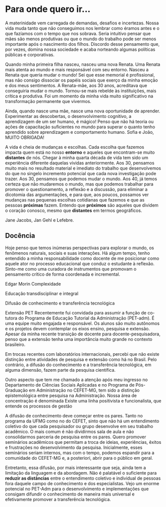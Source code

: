 # Para onde quero ir...

A materinidade vem carregada de demandas, desafios e incertezas. Nossa vida muda tanto que não conseguimos nos lembrar como éramos antes e o que fazíamos com o tempo que nos sobrava. Seria intuitivo pensar que mães são menos produtivas ou que o mundo do trabalho pode ser menos importante após o nascimento dos filhos. Discordo desse pensamento que, por vezes, domina nossa sociedade e acaba norteando algumas políticas públicas e corporativas. 

Quando minha primeira filha nasceu, nasceu uma nova Renata. Uma Renata mais atenta ao mundo e mais responsável com seu entorno. Nasceu a Renata que queria mudar o mundo! Sei que esse memorial é profissional, mas não consigo dissociar os papéis sociais que exerço da minha emoção e dos meus sentimentos. A Renata-mãe, aos 30 anos, acreditava que conseguiria mudar o mundo. Tornou-se mais rebelde às instituições, mais crítica e produtiva. Foi um momento da minha vida muito significativo na transformação permanente que vivermos. 

Ainda, quando nasce uma mãe, nasce uma nova oportunidade de aprender. Experimentar as descobertas, o desenvolvimento cognitivo, a aprendizagem de um ser humano, é mágico! Penso que não há teoria ou ações de capacitação suficientes no mundo para superar o quanto tenho aprendido sobre aprendizagem e comportamento humano. Sofia e João, MUITO OBRIGADA!

A vida é cheia de mudanças e escolhas. Cada escolha que fazemos impacta quem está no nosso **entorno** e aqueles que encontram-se muito **distantes** de nós. Chegar à minha quarta década de vida tem sido um experiência diferente daquelas vividas anteriormente. Aos 30, pensamos muito mais no resultado material e imediato do trabalho que desenvolvemos do que no singelo incremento potencial que cada nova investigação pode trazer. Aos 30, pensamos que podemos mudar o mundo. Aos 40, já temos certeza que não mudaremos o mundo, mas que podemos trabalhar para promover o questionamento, a reflexão e a discussão, para eliminar a dicotomia das argumentações, e para que, aos poucos, possamos ver mudanças nas pequenas escolhas cotidianas que fazemos e que as pessoas **próximas** fazem. Entendo que **próximos** são aqueles que dividem o coração conosco, mesmo que **distantes** em termos geográficos.   



Jane Jacobs, Jan Gehl e Lefebre. 

## Docência

Hoje penso que temos inúmeras perspectivas para explorar o mundo, os fenômenos naturais, sociais e suas interações. Há algum tempo, tenho entendido a minha responsabilidade como docente de me posicionar como aquele ator no processo educacional que conduz o estudante à reflexão. Sinto-me como uma curadora de instrumentos que promovam o pensamento crítico de forma coordenada e incremental. 


Edgar Morin
Complexidade

Educação transdisciplinar e integral 

Difusão de conhecimento e transferência tecnológica



Extensão PET
Recentemente fui convidada para assumir a função de co-tutora do Programa de Educação Tutorial da Administração (PET-adm). É uma equipe muito engajada e responsável. Os alunos são muito autônomos e os projetos devem contemplar os eixos ensino, pesquisa e extensão. Apesar da minha recente transição de docente para docente-pesquisadora, penso que a extensão tenha uma importância muito grande no contexto brasileiro. 

Em trocas recentes com laboratórios internacionais, percebi que não existe distinção entre atividades de pesquisa e extensão como há no Brasil. Pelo contrário, a difusão do conhecimento e a transferência tecnológica, em alguma dimensão, fazem parte da pesquisa científica. 

Outro aspecto que tem me chamado a atenção após meu ingresso no Departamento de Ciências Sociais Aplicadas e no Programa de Pós-Graduação em Administração no CEFET-MG, tem sido a distinção epistemológica entre pesquisa na Administração. Nossa área de concentração é denominada Existe uma linha positivista e funcionalista, que entende os processos de gestão 

A difusão de conhecimento deve começar entre os pares. Tanto no programa da UFMG como no do CEFET, sinto que não há um entendimento coletivo do que cada pesquisador ou grupo desenvolve em seu trabalho acadêmico. O mais comum é não dividirmos sala de aula e não consolidarmos parceria de pesquisa entre os pares. Quero promover seminários acadêmicos que permitam a troca de ideias, experiências, êxitos e frustrações no desenvolvimento da pesquisa. Inicialmente, esses seminários seriam internos, mas com o tempo, podemos espandir para a comunidade do CEFET-MG e, a posteriori, abrir para o público em geral. 

Entretanto, essa difusão, por mais interessante que seja, ainda tem a limitação da linguagem e da abordagem. Não é palatável o suficiente para **reduzir as distâncias** entre o entendimento coletivo e individual de pessoas fora daquele campo de conhecimento e dos especialistas. Vejo um enorme potencial no PET-Adm para o desenvolvimento e implementações que consigam difundir o conhecimento de maneira mais universal e efetivamente promover a transferência tecnológica.    
